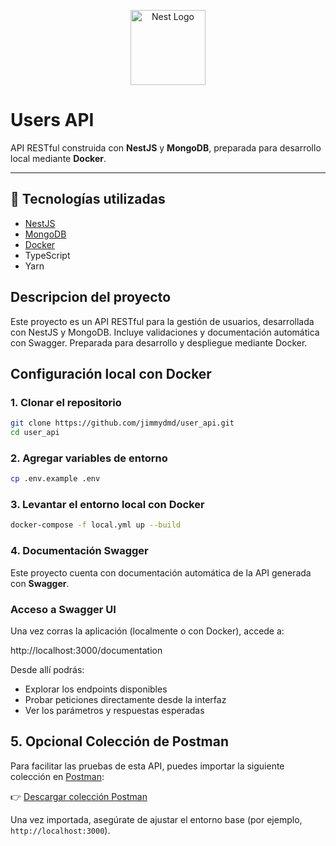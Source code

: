 <p align="center">
  <a href="http://nestjs.com/" target="blank"><img src="https://nestjs.com/img/logo-small.svg" width="120" alt="Nest Logo" /></a>
</p>

[circleci-image]: https://img.shields.io/circleci/build/github/nestjs/nest/master?token=abc123def456
[circleci-url]: https://circleci.com/gh/nestjs/nest

# Users API

API RESTful construida con **NestJS** y **MongoDB**, preparada para desarrollo local mediante **Docker**.

---

## 🚀 Tecnologías utilizadas

- [NestJS](https://nestjs.com/)
- [MongoDB](https://www.mongodb.com/)
- [Docker](https://www.docker.com/)
- TypeScript
- Yarn


## Descripcion del proyecto

Este proyecto es un API RESTful para la gestión de usuarios, desarrollada con NestJS y MongoDB. Incluye validaciones y documentación automática con Swagger. Preparada para desarrollo y despliegue mediante Docker.



## Configuración local con Docker

### 1. Clonar el repositorio

```bash
git clone https://github.com/jimmydmd/user_api.git
cd user_api
```
### 2. Agregar variables de entorno

```bash
cp .env.example .env
```

### 3. Levantar el entorno local con Docker
```bash
docker-compose -f local.yml up --build
```

### 4. Documentación Swagger

Este proyecto cuenta con documentación automática de la API generada con **Swagger**.

### Acceso a Swagger UI

Una vez corras la aplicación (localmente o con Docker), accede a:

http://localhost:3000/documentation 

Desde allí podrás:

- Explorar los endpoints disponibles
- Probar peticiones directamente desde la interfaz
- Ver los parámetros y respuestas esperadas

## 5. Opcional Colección de Postman

Para facilitar las pruebas de esta API, puedes importar la siguiente colección en [Postman](https://www.postman.com/):



👉 [Descargar colección Postman](./dev.users.api.postman_collection.json)

Una vez importada, asegúrate de ajustar el entorno base (por ejemplo, `http://localhost:3000`).
